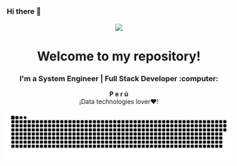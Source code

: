 ### Hi there 👋

<p align="center" width="300">
<img align="center" width="200" src="https://user-images.githubusercontent.com/47759407/107853757-c67dbe80-6de5-11eb-861b-4ed190bbc6cb.png" />
<h1 align="center">Welcome to my repository!</h1>
<h3 align="center">I'm a System Engineer | Full Stack Developer :computer:</h3>
</p>

<p align="center"><strong>P e r ú</strong><br />¡Data technologies lover❤️!</p>
<img align="center" src="https://raw.githubusercontent.com/JaksonCasas19/JaksonCasas19/656c7685aceea2e50b4f7e5ecd976b22c1497f8c/github-contribution-grid-snake.svg" />

